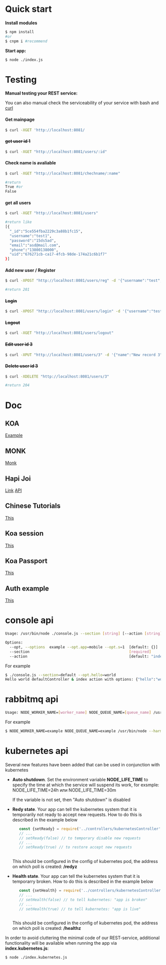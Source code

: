 
Quick start
===========

**Install modules**
```sh
$ npm install
#or
$ cnpm i #recommend
```

**Start app:**
```sh
$ node ./index.js
```

Testing
=======

**Manual testing your REST service:**

You can also manual check the serviceability of your service with bash and [curl](https://curl.haxx.se/)


#### Get mainpage

```sh
$ curl -XGET 'http://localhost:8081/
```

#### ~~get user id 1~~
```sh
$ curl -XGET "http://localhost:8081/users/:id"
```

#### Check name is avaliable
```sh
$ curl -XGET "http://localhost:8081/chechname/:name"

#return
True #or
False
```


#### get all users
```sh
$ curl -XGET "http://localhost:8081/users"

#return like
[{
  "_id":"5ce554fba2229c3a88b1fc15",
  "username":"test1",
  "password":"15ds5ad",
  "email":"asd@mail.com",
  "phone":"13800138000",
  "uid":"676271cb-ca17-4fcb-98de-174a21c6b1f7"
}]
```

#### Add new user / Register
```sh
$ curl -XPOST "http://localhost:8081/users/reg" -d '{"username":"test","password":"123","phone":"13800138000","email":"example@mail.com"}' -H 'Content-Type: application/json'

#return 201
```

#### ~~Login~~
```sh
$ curl -XPOST "http://localhost:8081/users/login" -d '{"username":"test","password":"123"}' -H 'Content-Type: application/json' -c cookies.txt
```

#### ~~Logout~~
```sh
$ curl -XGET "http://localhost:8081/users/logout"
```

#### ~~Edit user id 3~~
```sh
$ curl -XPUT "http://localhost:8081/users/3" -d '{"name":"New record 3"}' -H 'Content-Type: application/json'
```

#### ~~Delete user id 3~~
```sh
$ curl -XDELETE "http://localhost:8081/users/3"

#return 204
```


Doc
===
## KOA
[Example](https://github.com/koajs/examples)

## MONK
[Monk](https://automattic.github.io/monk/docs/GETTING_STARTED.html)

## Hapi Joi
[Link](https://github.com/hapijs/joi)
[API](https://github.com/hapijs/joi/blob/v15.0.3/API.md)

## Chinese Tutorials
[This](https://chenshenhai.github.io/koa2-note/)

## Koa session
[This](https://github.com/koajs/session)

## Koa Passport
[This](https://github.com/rkusa/koa-passport)

## Auth example
[This](https://mherman.org/blog/user-authentication-with-passport-and-koa/)


console api
===========

```sh
Usage: /usr/bin/node ./console.js --section [string] [--action [string]] [--opt [object]]

Options:
  --opt, --options  example --opt.app=mobile --opt.s=1  [default: {}]
  --section                                             [required]
  --action                                              [default: "index"]
```

For example 
```sh
$ ./console.js --section=default --opt.hello=world
Hello world defaultController & index action with options: {"hello":"world"}
```

rabbitmq api
============

```sh
Usage: NODE_WORKER_NAME=[worker_name] NODE_QUEUE_NAME=[queue_name] /usr/bin/node --harmony ./worker.js
```

For example 
```sh
$ NODE_WORKER_NAME=example NODE_QUEUE_NAME=example /usr/bin/node --harmony ./worker.js
```

kubernetes api
==============

Several new features have been added that can be used in conjunction with kubernetes
  * **Auto shutdown**. Set the environment variable **NODE_LIFE_TIME** to specify 
    the time at which the service will suspend its work, for exsmple:
    NODE_LIFE_TIME=24h или NODE_LIFE_TIME=30m
    
    If the variable is not set, then "Auto shutdown" is disabled
  * **Redy state**. Your app can tell the kubernetes system that it 
    is temporarily not ready to accept new requests. How to do this is 
    described in the example below
    ```javascript
       const {setReady} = require('../controllers/kubernetesController');
       // ...
       // setReady(false) // to temporary disable new requests
       // ...
       // setReady(true) // to restore accept new requests
   
    ```
    This should be configured in the config of kubernetes pod, 
    the address on which poll is created: **/redyz**
  * **Health state**. Your app can tell the kubernetes system that it 
    is temporarry broken. How to do this is described in the example below
    ```javascript
       const {setHealth} = require('../controllers/kubernetesController');
       // ...
       // setHealth(false) // to tell kubernetes: "app is broken" 
       // ...
       // setHealth(true) // to tell kubernetes: "app is live"
   
    ```
    This should be configured in the config of kubernetes pod, 
    the address on which poll is created: **/healthz**


In order to avoid cluttering the minimal code of our REST-service, additional 
functionality will be available when running the app via **index.kubernetes.js**: 
```sh
$ node ./index.kubernetes.js
```
